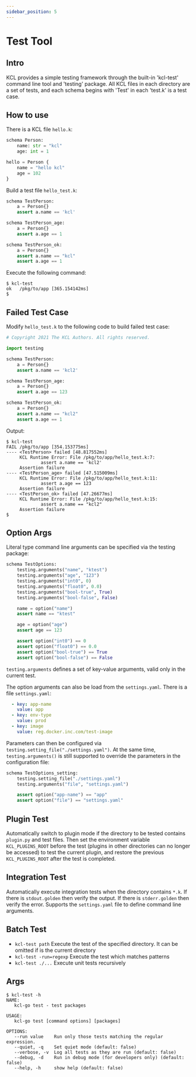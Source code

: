 ```yaml
---
sidebar_position: 5
---
```


# Test Tool

## Intro

KCL provides a simple testing framework through the built-in 'kcl-test' command line tool and 'testing' package. All KCL files in each directory are a set of tests, and each schema begins with 'Test' in each 'test.k' is a test case.

## How to use

There is a KCL file `hello.k`:

```python
schema Person:
    name: str = "kcl"
    age: int = 1

hello = Person {
    name = "hello kcl"
    age = 102
}
```

Build a test file `hello_test.k`:

```python
schema TestPerson:
    a = Person{}
    assert a.name == 'kcl'

schema TestPerson_age:
    a = Person{}
    assert a.age == 1

schema TestPerson_ok:
    a = Person{}
    assert a.name == "kcl"
    assert a.age == 1
```

Execute the following command:

```
$ kcl-test
ok   /pkg/to/app [365.154142ms]
$ 
```

## Failed Test Case

Modify `hello_test.k` to the following code to build failed test case:

```python
# Copyright 2021 The KCL Authors. All rights reserved.

import testing

schema TestPerson:
    a = Person{}
    assert a.name == 'kcl2'

schema TestPerson_age:
    a = Person{}
    assert a.age == 123

schema TestPerson_ok:
    a = Person{}
    assert a.name == "kcl2"
    assert a.age == 1
```

Output:

```
$ kcl-test
FAIL /pkg/to/app [354.153775ms]
---- <TestPerson> failed [48.817552ms]
     KCL Runtime Error: File /pkg/to/app/hello_test.k:7:
             assert a.name == 'kcl2'
     Assertion failure
---- <TestPerson_age> failed [47.515009ms]
     KCL Runtime Error: File /pkg/to/app/hello_test.k:11:
             assert a.age == 123
     Assertion failure
---- <TestPerson_ok> failed [47.26677ms]
     KCL Runtime Error: File /pkg/to/app/hello_test.k:15:
             assert a.name == "kcl2"
     Assertion failure
$
```

## Option Args
Literal type command line arguments can be specified via the testing package:

```python
schema TestOptions:
    testing.arguments("name", "ktest")
    testing.arguments("age", "123")
    testing.arguments("int0", 0)
    testing.arguments("float0", 0.0)
    testing.arguments("bool-true", True)
    testing.arguments("bool-false", False)

    name = option("name")
    assert name == "ktest"

    age = option("age")
    assert age == 123

    assert option("int0") == 0
    assert option("float0") == 0.0
    assert option("bool-true") == True
    assert option("bool-false") == False
```

`testing.arguments` defines a set of key-value arguments, valid only in the current test.

The option arguments can also be load from the `settings.yaml`. There is a file `settings.yaml`:

```yaml
  - key: app-name
    value: app
  - key: env-type
    value: prod
  - key: image
    value: reg.docker.inc.com/test-image
```

Parameters can then be configured via `testing.setting_file("./settings.yaml")`. At the same time, `testing.arguments()` is still supported to override the parameters in the configuration file:

```py
schema TestOptions_setting:
    testing.setting_file("./settings.yaml")
    testing.arguments("file", "settings.yaml")

    assert option("app-name") == "app"
    assert option("file") == "settings.yaml"
```

## Plugin Test

Automatically switch to plugin mode if the directory to be tested contains `plugin.py` and test files. Then set the environment variable `KCL_PLUGINS_ROOT` before the test (plugins in other directories can no longer be accessed) to test the current plugin, and restore the previous `KCL_PLUGINS_ROOT` after the test is completed.

## Integration Test

Automatically execute integration tests when the directory contains `*.k`. If there is `stdout.golden` then verify the output. If there is `stderr.golden` then verify the error. Supports the `settings.yaml` file to define command line arguments.

## Batch Test

+ `kcl-test path` Execute the test of the specified directory. It can be omitted if is the current directory
+ `kcl-test -run=regexp` Execute the test which matches patterns
+ `kcl-test ./...` Execute unit tests recursively

## Args

```
$ kcl-test -h
NAME:
   kcl-go test - test packages

USAGE:
   kcl-go test [command options] [packages]

OPTIONS:
   --run value    Run only those tests matching the regular expression.
   --quiet, -q    Set quiet mode (default: false)
   --verbose, -v  Log all tests as they are run (default: false)
   --debug, -d    Run in debug mode (for developers only) (default: false)
   --help, -h     show help (default: false)
```
